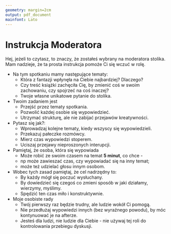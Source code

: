 ```yaml
---
geometry: margin=2cm
output: pdf_document
mainfont: Lato
---
```


# Instrukcja Moderatora

Hej, jeżeli to czytasz, to znaczy, że zostałeś wybrany na moderatora stolika.  
Mam nadzieje, że ta prosta instrukcja pomoże Ci się wczuć w rolę.  

- Na tym spotkaniu mamy następujące tematy:
    - Która z fantazji wpłynęła na Ciebie najbardziej? Dlaczego?
    - Czy treść książki zachęciła Cię, by zmienić coś w swoim zachowaniu, czy spojrzeć na coś inaczej?
    - Twoje własne unikatowe pytanie do stolika.
- Twoim zadaniem jest
    - Przejść przez tematy spotkania.
    - Pozwolić każdej osobie się wypowiedzieć.
    - Utrzymać strukturę, ale nie zabijać przejawów kreatywności.
- Pytasz się jak?:
    - Wprowadzaj kolejne tematy, kiedy wszyscy się wypowiedzieli.
    - Przekazuj pałeczke rozmówcy.
    - Mierz czas wypowiedzi stoperem.
    - Uciszaj przejawy nieproszonych interupcji.
- Pamiętaj, że osoba, która się wypowiada
    - Może robić ze swoim czasem na temat **5 minut**, co chce -
    - np może zawieszać czas, czy wypowiadać się na inny temat;
    - może też udzielać głosu innym osobom.
- Wobec tych zasad pamiętaj, że cel nadrzędny to:
    - By każdy mógł się poczuć wysłuchany.
    - By dowiedzieć się czegoś co zmieni sposób w jaki działamy, wierzymy, myślimy.
    - Spędzić ten czas miło i konstruktywnie.
- Moje osobiste rady
    - Twój pierwszy raz będzie trudny, ale ludzie wokół Ci pomogą.
    - Nie przedłużaj wypowiedzi innych (bez wyraźnego powodu), by móc kontynuować je na afterze.
    - Jesteś dla ludzi, nie ludzie dla Ciebie - nie używaj tej roli do kontrolowania przebiegu dyskusji.



